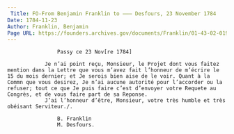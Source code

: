 ```yaml
---
 Title: FO-From Benjamin Franklin to ——— Desfours, 23 November 1784
Date: 1784-11-23
Author: Franklin, Benjamin
Page URL: https://founders.archives.gov/documents/Franklin/01-43-02-0190
---
```


				
					Passy ce 23 Nov[re 1784]
				
				Je n’ai point reçu, Monsieur, le Projet dont vous faitez mention dans la Lettre que vous m’avez fait l’honneur de m’écrire le 15 du mois dernier; et Je serois bien aise de le voir. Quant à la Commn que vous desirez, Je n’ai aucune autorité pour l’accorder ou la refuser; tout ce que Je puis faire c’est d’envoyer votre Requete au Congrès, et de vous faire part de sa Reponse.
				J’ai l’honneur d’être, Monsieur, votre très humble et très obéisant Serviteur./.
				
					B. Franklin
					M. Desfours.
				
			

